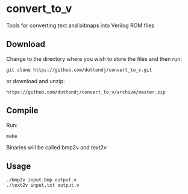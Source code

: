 # convert_to_v
Tools for converting text and bitmaps into Verilog ROM files

## Download
Change to the directory where you wish to store the files and then run:
	
	git clone https://github.com/duttondj/convert_to_v.git
or download and unzip:

	https://github.com/duttondj/convert_to_v/archive/master.zip

  
## Compile
Run:
	
	make
Binaries will be called bmp2v and text2v

## Usage
	./bmp2v input.bmp output.v
	./text2v input.txt output.v
